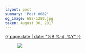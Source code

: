 ```yaml
---
layout: post
summary: 'Post #682'
og_image: 682-1280.jpg
taken: August 30, 2017
---
```


<div class="post">
 <time>
  <a href="/682">
   {{ page.date | date: "%B %-d, %Y" }}
  </a>
 </time>
 <a href="/682">
  <figure data-taken="8/30/2017">
   <img sizes="(min-width: 700px) 50vw, calc(100vw - 2rem)" src="{{ site.assets_url }}/682-640.jpg" srcset="{{ site.assets_url }}/682-320.jpg 320w, {{ site.assets_url }}/682-640.jpg 640w, {{ site.assets_url }}/682-960.jpg 960w, {{ site.assets_url }}/682-1280.jpg 1280w"/>
  </figure>
 </a>
</div>
